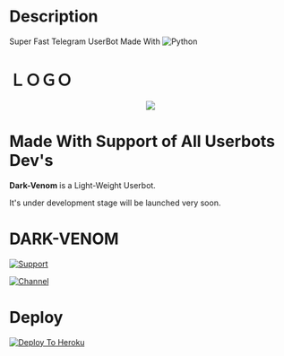 # Description
Super Fast Telegram UserBot Made With
![Python](https://img.shields.io/badge/Python-3776AB?style=for-the-badge&logo=python&logoColor=white)

# ＬＯＧＯ  
<p align="center">
  <a href="https://">
    <img src="https://telegra.ph/file/e6ab7296fe2eb03cdb33b.jpg">
  </a>
</p> 

# Made With Support of All Userbots Dev's 
  **Dark-Venom** is a Light-Weight Userbot.
  
  It's under development stage will be launched very soon.
 
# DARK-VENOM

[![Support](https://img.shields.io/badge/Join-Support%20GROUP-red.svg?style=for-the-badge&logo=Telegram)](https://t.me/Venom_Userbot_Support)

[![Channel](https://img.shields.io/badge/Join-Support%20channel-green.svg?style=for-the-badge&logo=Telegram)](https://t.me/Venom_support_channel)

# Deploy 

[![Deploy To Heroku](https://www.herokucdn.com/deploy/button.svg)](https://heroku.com/deploy?template=https://github.com/VENOM-USERBOT/DARK-VENOM/)

